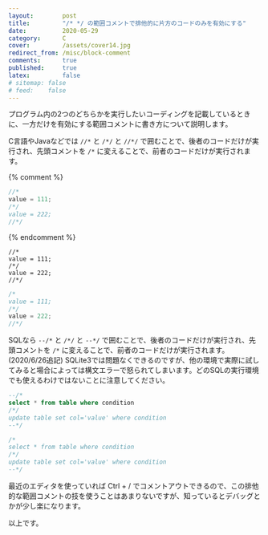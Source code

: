 ```yaml
---
layout:        post
title:         "/* */ の範囲コメントで排他的に片方のコードのみを有効にする"
date:          2020-05-29
category:      C
cover:         /assets/cover14.jpg
redirect_from: /misc/block-comment
comments:      true
published:     true
latex:         false
# sitemap: false
# feed:    false
---
```


プログラム内の2つのどちらかを実行したいコーディングを記載しているときに、一方だけを有効にする範囲コメントに書き方について説明します。

C言語やJavaなどでは `//*` と `/*/` と `//*/` で囲むことで、後者のコードだけが実行され、先頭コメントを `/*` に変えることで、前者のコードだけが実行されます。

{% comment %}
```c
//*
value = 111;
/*/
value = 222;
//*/
```
{% endcomment %}

<pre class="language-sql"><code class=""><span class="token comment">//*</span>
value <span class="token operator">=</span> <span class="token number">111</span><span class="token punctuation">;</span>
<span class="token comment">/*/
value = 222;
//*/</span>
</code></pre>

```c
/*
value = 111;
/*/
value = 222;
//*/
```

SQLなら `--/*` と `/*/` と `--*/` で囲むことで、後者のコードだけが実行され、先頭コメントを `/*` に変えることで、前者のコードだけが実行されます。
(2020/6/26追記) SQLite3では問題なくできるのですが、他の環境で実際に試してみると場合によっては構文エラーで怒られてしまいます。どのSQLの実行環境でも使えるわけではないことに注意してください。

```sql
--/*
select * from table where condition
/*/
update table set col='value' where condition
--*/
```

```sql
/*
select * from table where condition
/*/
update table set col='value' where condition
--*/
```

最近のエディタを使っていれば Ctrl + / でコメントアウトできるので、この排他的な範囲コメントの技を使うことはあまりないですが、知っているとデバッグとかが少し楽になります。

以上です。
